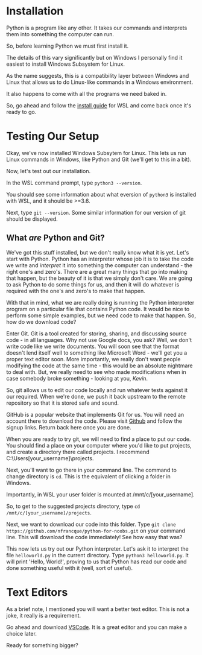 # Installation

Python is a program like any other.  It takes our commands and interprets them into something the computer can run.

So, before learning Python we must first install it.

The details of this vary significantly but on Windows I personally find it easiest to install Windows Subsystem for Linux.

As the name suggests, this is a compatibility layer between Windows and Linux that allows us to do Linux-like commands in a Windows environment.

It also happens to come with all the programs we need baked in. 

So, go ahead and follow the [install guide](https://wsl-guide.kennethreitz.org/en/latest/installation.html) for WSL and come back once it's ready to go.

# Testing Our Setup

Okay, we've now installed Windows Subsytem for Linux.  This lets us run Linux commands in Windows, like Python and Git (we'll get to this in a bit).

Now, let's test out our installation.

In the WSL command prompt, type `python3 --version`.

You should see some information about what eversion of `python3` is installed with WSL, and it should be >=3.6.

Next, type `git --version`.  Some similar information for our version of git should be displayed.

## What *are* Python and Git?

We've got this stuff installed, but we don't really know what it is yet.  Let's start with Python.  Python has an interpreter whose job it is to take the code we write and *interpret* it into something the computer can understand - the right one's and zero's.  There are a great many things that go into making that happen, but the beauty of it is that we simply don't care.  We are going to ask Python to do some things for us, and then it will do whatever is required with the one's and zero's to make that happen.  

With that in mind, what we are really doing is running the Python interpreter program on a particular file that contains Python code.  It would be nice to perform some simple examples, but we need code to make that happen.  So, how do we download code?

Enter Git.  Git is a tool created for storing, sharing, and discussing source code - in all languages.  Why not use Google docs, you ask?  Well, we don't write code like we write documents.  You will soon see that the format doesn't lend itself well to something like Microsoft Word - we'll get you a proper text editor soon.  More importantly, we really don't want people modifying the code at the same time - this would be an absolute nightmare to deal with.  But, we really need to see who made modifications when in case somebody broke something - looking at you, *Kevin*.  

So, git allows us to edit our code locally and run whatever tests against it our required.  When we're done, we push it back upstream to the remote repository so that it is stored safe and sound.  

GitHub is a popular website that implements Git for us.  You will need an account there to download the code.  Please visit [Github](https://github.com/) and follow the signup links.  Return back here once you are done.

When you are ready to try git, we will need to find a place to put our code.  You should find a place on your computer where you'd like to put projects, and create a directory there called projects.  I recommend C:\Users\[your_username]\projects.

Next, you'll want to go there in your command line.  The command to change directory is `cd`.  This is the equivalent of clicking a folder in Windows.  

Importantly, in WSL your user folder is mounted at /mnt/c/[your_username].

So, to get to the suggested projects directory, type `cd /mnt/c/[your_username]/projects`.  

Next, we want to download our code into this folder.  Type `git clone https://github.com/nfrancque/python-for-noobs.git` on your command line.  This will download the code immediately!  See how easy that was?

This now lets us try out our Python interpreter.  Let's ask it to interpret the file `helloworld.py` in the current directory.  Type `python3 helloworld.py`.  It will print 'Hello, World!', proving to us that Python has read our code and done something useful with it (well, sort of useful).


# Text Editors

As a brief note, I mentioned you will want a better text editor.  This is not a joke, it really is a requirement.  

Go ahead and download [VSCode](https://code.visualstudio.com/Download).  It is a great editor and you can make a choice later.  

Ready for something bigger?

